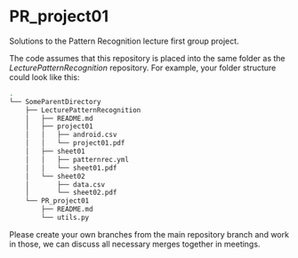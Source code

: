 # PR_project01
Solutions to the Pattern Recognition lecture first group project.

The code assumes that this repository is placed into the same folder as the *LecturePatternRecognition* repository. For example, your folder structure could look like this:

```bash
.
└── SomeParentDirectory
    ├── LecturePatternRecognition
    │   ├── README.md
    │   ├── project01
    │   │   ├── android.csv
    │   │   └── project01.pdf
    │   ├── sheet01
    │   │   ├── patternrec.yml
    │   │   └── sheet01.pdf
    │   └── sheet02
    │       ├── data.csv
    │       └── sheet02.pdf
    └── PR_project01
        ├── README.md
        └── utils.py
```

Please create your own branches from the main repository branch and work in those, we can discuss all necessary merges together in meetings.
